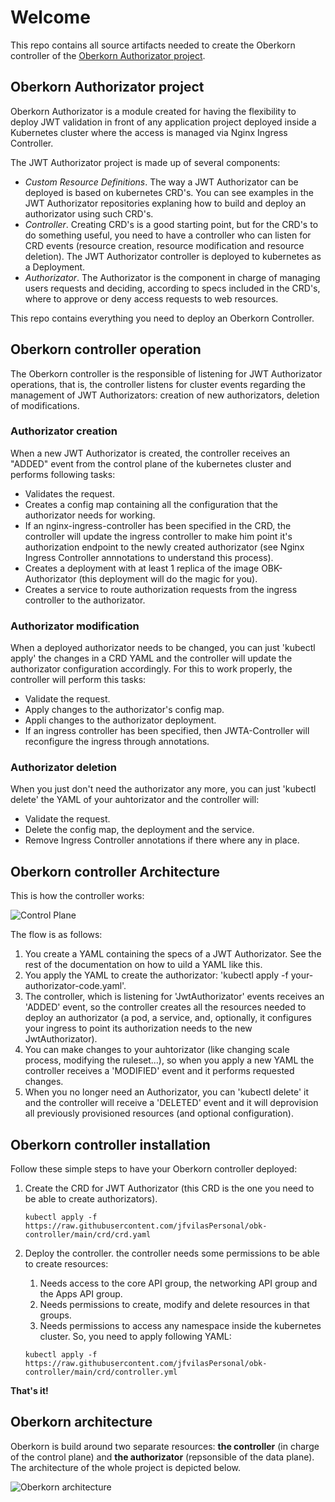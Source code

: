 # Welcome

This repo contains all source artifacts needed to create the Oberkorn controller of the [Oberkorn Authorizator project](https://jfvilaspersonal.github.io/oberkorn).

## Oberkorn Authorizator project
Oberkorn Authorizator is a module created for having the flexibility to deploy JWT validation in front of any application project deployed
inside a Kubernetes cluster where the access is managed via Nginx Ingress Controller.

The JWT Authorizator project is made up of several components:
  - *Custom Resource Definitions*. The way a JWT Authorizator can be deployed is based on kubernetes CRD's. You can see examples in the JWT Authorizator repositories explaning how to build and deploy an authorizator using such CRD's.
  - *Controller*. Creating CRD's is a good starting point, but for the CRD's to do something useful, you need to have a controller who can listen for CRD events (resource creation, resource modification and resource deletion). The JWT Authorizator controller is deployed to kubernetes as a Deployment.
  - *Authorizator*. The Authorizator is the component in charge of managing users requests and deciding, according to specs included in the CRD's, where to approve or deny access requests to web resources.

This repo contains everything you need to deploy an Oberkorn Controller.

## Oberkorn controller operation
The Oberkorn controller is the responsible of listening for JWT Authorizator operations, that is, the controller listens for cluster events regarding the management of JWT Authorizators: creation of new authorizators, deletion of modifications.

### Authorizator creation
When a new JWT Authorizator is created, the controller receives an "ADDED" event from the control plane of the kubernetes cluster and performs following tasks:

  - Validates the request.
  - Creates a config map containing all the configuration that the authorizator needs for working.
  - If an nginx-ingress-controller has been specified in the CRD, the controller will update the ingress controller to make him point it's authorization endpoint to the newly created authorizator (see Nginx Ingress Controller annnotations to understand this process).
  - Creates a deployment with at least 1 replica of the image OBK-Authorizator (this deployment will do the magic for you).
  - Creates a service to route authorization requests from the ingress controller to the authorizator.

### Authorizator modification
When a deployed authorizator needs to be changed, you can just 'kubectl apply' the changes in a CRD YAML and the controller will update the authorizator configuration accordingly. For this to work properly, the controller will perform this tasks:

  - Validate the request.
  - Apply changes to the authorizator's config map. 
  - Appli changes to the authorizator deployment.
  - If an ingress controller has been specified, then JWTA-Controller will reconfigure the ingress through annotations.

### Authorizator deletion
When you just don't need the authorizator any more, you can just 'kubectl delete' the YAML of your auhtorizator and the controller will:

  - Validate the request.
  - Delete the config map, the deployment and the service.
  - Remove Ingress Controller annotations if there where any in place.

## Oberkorn controller Architecture
This is how the controller works:

![Control Plane](https://jfvilaspersonal.github.io/oberkorn/_media/architecture/controlplane.png)

The flow is as follows:
  1. You create a YAML containing the specs of a JWT Authorizator. See the rest of the documentation on how to uild a YAML like this.
  2. You apply the YAML to create the authorizator: 'kubectl apply -f your-authorizator-code.yaml'.
  3. The controller, which is listening for 'JwtAuthorizator' events receives an 'ADDED' event, so the controller creates all the resources needed to deploy an authorizator (a pod, a service, and, optionally, it configures your ingress to point its authorization needs to the new JwtAuthorizator).
  4. You can make changes to your auhtorizator (like changing scale process, modifying the ruleset...), so when you apply a new YAML the controller receives a 'MODIFIED' event and it performs requested changes.
  5. When you no longer need an Authorizator, you can 'kubectl delete' it and the controller will receive a 'DELETED' event and it will deprovision all previously provisioned resources (and optional configuration).

## Oberkorn controller installation
Follow these simple steps to have your Oberkorn controller deployed:

  1. Create the CRD for JWT Authorizator (this CRD is the one you need to be able to create authorizators).

        `kubectl apply -f https://raw.githubusercontent.com/jfvilasPersonal/obk-controller/main/crd/crd.yaml`

  2. Deploy the controller. the controller needs some permissions to be able to create resources:
       1. Needs access to the core API group, the networking API group and the Apps API group.
       2. Needs permissions to create, modify and delete resources in that groups.
       3. Needs permissions to access any namespace inside the kubernetes cluster.
       So, you need to apply following YAML:

       `kubectl apply -f https://raw.githubusercontent.com/jfvilasPersonal/obk-controller/main/crd/controller.yml`
       
**That's it!**

## Oberkorn architecture
Oberkorn is build around two separate resources: **the controller** (in charge of the control plane) and **the authorizator** (repsonsible of the data plane). The architecture of the whole project is depicted below.

![Oberkorn architecture](https://jfvilaspersonal.github.io/oberkorn/_media/oberkorn-architecture.png)

